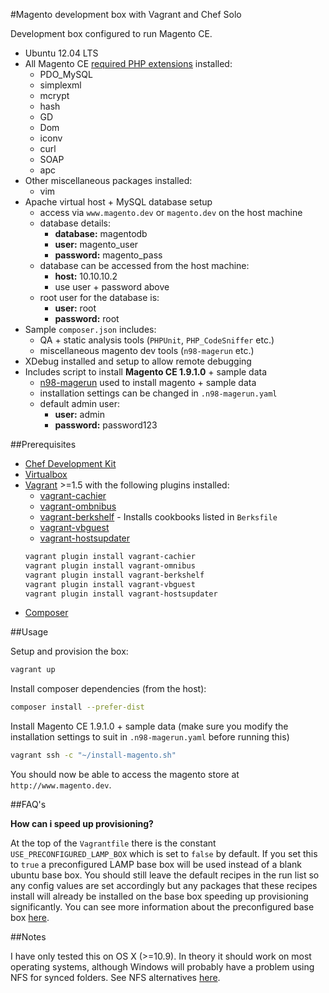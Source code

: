 #Magento development box with Vagrant and Chef Solo

Development box configured to run Magento CE.

- Ubuntu 12.04 LTS
- All Magento CE [required PHP extensions](http://magento.com/resources/system-requirements) installed:
    - PDO_MySQL
    - simplexml
    - mcrypt
    - hash
    - GD
    - Dom
    - iconv
    - curl
    - SOAP
    - apc
- Other miscellaneous packages installed:
    - vim
- Apache virtual host + MySQL database setup
    - access via `www.magento.dev` or `magento.dev` on the host machine
    - database details:
        - **database:** magentodb
        - **user:** magento_user
        - **password:** magento_pass
    - database can be accessed from the host machine:
        - **host:** 10.10.10.2
        - use user + password above
    - root user for the database is:
        - **user:** root
        - **password:** root
- Sample `composer.json` includes:
    - QA + static analysis tools (`PHPUnit`, `PHP_CodeSniffer` etc.)
    - miscellaneous magento dev tools (`n98-magerun` etc.)
- XDebug installed and setup to allow remote debugging
- Includes script to install **Magento CE 1.9.1.0** + sample data
    - [n98-magerun](https://github.com/netz98/n98-magerun) used to install magento + sample data
    - installation settings can be changed in `.n98-magerun.yaml`
    - default admin user:
        - **user:** admin
        - **password:** password123

##Prerequisites

- [Chef Development Kit](https://downloads.chef.io/chef-dk/)
- [Virtualbox](https://www.virtualbox.org/)
- [Vagrant](http://www.vagrantup.com/) >=1.5 with the following plugins installed:
    - [vagrant-cachier](https://github.com/fgrehm/vagrant-cachier)
    - [vagrant-ombnibus](https://github.com/schisamo/vagrant-omnibus)
    - [vagrant-berkshelf](https://github.com/berkshelf/vagrant-berkshelf) - Installs cookbooks listed in `Berksfile`
    - [vagrant-vbguest](https://github.com/dotless-de/vagrant-vbguest)
    - [vagrant-hostsupdater](https://github.com/cogitatio/vagrant-hostsupdater)
    ```bash
    vagrant plugin install vagrant-cachier
    vagrant plugin install vagrant-omnibus
    vagrant plugin install vagrant-berkshelf
    vagrant plugin install vagrant-vbguest
    vagrant plugin install vagrant-hostsupdater
    ```
- [Composer](https://getcomposer.org/)

##Usage

Setup and provision the box:

```bash
vagrant up
```

Install composer dependencies (from the host):

```bash
composer install --prefer-dist
```

Install Magento CE 1.9.1.0 + sample data (make sure you modify the installation settings to suit in `.n98-magerun.yaml` before running this)

```bash
vagrant ssh -c "~/install-magento.sh"
```

You should now be able to access the magento store at `http://www.magento.dev`.

##FAQ's

**How can i speed up provisioning?**

At the top of the `Vagrantfile` there is the constant `USE_PRECONFIGURED_LAMP_BOX` which is set to `false` by default. If you set this to `true` a preconfigured LAMP base box will be used instead of a blank ubuntu base box. You should still leave the default recipes in the run list so any config values are set accordingly but any packages that these recipes install will already be installed on the base box speeding up provisioning significantly. You can see more information about the preconfigured base box [here](https://github.com/mike182uk/packer-lamp-vagrant-base-box).

##Notes

I have only tested this on OS X (>=10.9). In theory it should work on most operating systems, although Windows will probably have a problem using NFS for synced folders.
See NFS alternatives [here](https://docs.vagrantup.com/v2/synced-folders/basic_usage.html).
